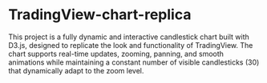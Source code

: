 # TradingView-chart-replica
This project is a fully dynamic and interactive candlestick chart built with D3.js, designed to replicate the look and functionality of TradingView. The chart supports real-time updates, zooming, panning, and smooth animations while maintaining a constant number of visible candlesticks (30) that dynamically adapt to the zoom level.
